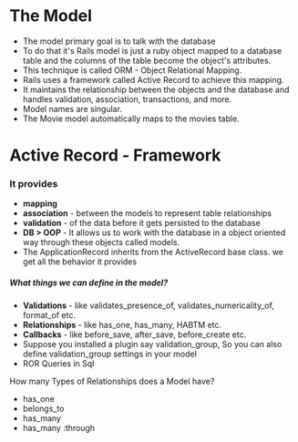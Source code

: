 # The Model
- The model primary goal is to talk with the database
- To do that it's Rails model is just a ruby object mapped to a database table and the columns of the table become the object's attributes.
- This technique is called ORM - Object Relational Mapping.
- Rails uses a framework called Active Record to achieve this mapping.
- It maintains the relationship between the objects and the database and handles validation, association, transactions, and more.
- Model names are singular.
- The Movie model automatically maps to the movies table.

# Active Record - Framework
### It provides
- **mapping**
- **association** - between the models to represent table relationships
- **validation** - of the data before it gets persisted to the database
- **DB > OOP** - It allows us to work with the database in a object oriented way through these objects called models.
- The ApplicationRecord inherits from the ActiveRecord base class. we get all the behavior it provides

##### What things we can define in the model?
- **Validations** - like validates_presence_of, validates_numericality_of, format_of etc.
- **Relationships** - like has_one, has_many, HABTM etc.
- **Callbacks** - like before_save, after_save, before_create etc.
- Suppose you installed a plugin say validation_group, So you can also define validation_group settings in your model
- ROR Queries in Sql


How many Types of Relationships does a Model have?

- has_one
- belongs_to
- has_many
- has_many :through
